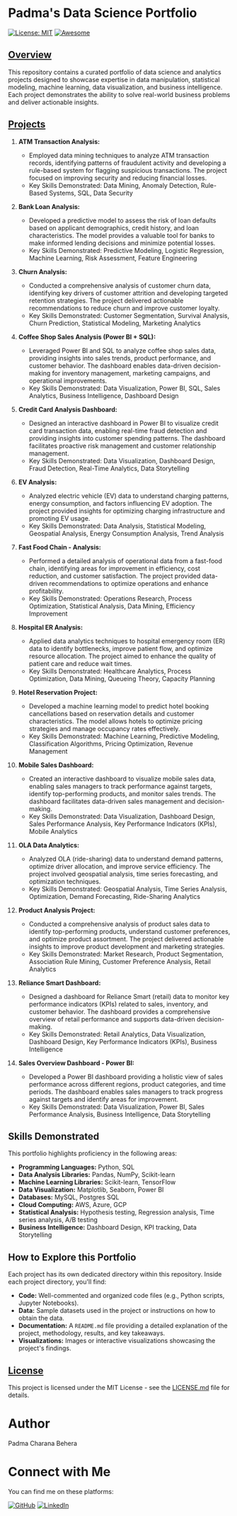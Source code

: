 # Padma's Data Science Portfolio

[![License: MIT](https://img.shields.io/badge/License-MIT-yellow.svg)](https://opensource.org/licenses/MIT)
[![Awesome](https://awesome.re/badge.svg)](https://awesome.re)

## [Overview](pplx://action/followup)

This repository contains a curated portfolio of data science and analytics projects designed to showcase expertise in data manipulation, statistical modeling, machine learning, data visualization, and business intelligence. Each project demonstrates the ability to solve real-world business problems and deliver actionable insights.

## [Projects](pplx://action/followup)

1.  **ATM Transaction Analysis:**
    *   Employed data mining techniques to analyze ATM transaction records, identifying patterns of fraudulent activity and developing a rule-based system for flagging suspicious transactions. The project focused on improving security and reducing financial losses.
    *   Key Skills Demonstrated:  Data Mining, Anomaly Detection, Rule-Based Systems, SQL, Data Security
   
2.  **Bank Loan Analysis:**
    *   Developed a predictive model to assess the risk of loan defaults based on applicant demographics, credit history, and loan characteristics. The model provides a valuable tool for banks to make informed lending decisions and minimize potential losses.
    *   Key Skills Demonstrated:  Predictive Modeling, Logistic Regression, Machine Learning, Risk Assessment, Feature Engineering
  
3.  **Churn Analysis:**
    *   Conducted a comprehensive analysis of customer churn data, identifying key drivers of customer attrition and developing targeted retention strategies. The project delivered actionable recommendations to reduce churn and improve customer loyalty.
    *   Key Skills Demonstrated:  Customer Segmentation, Survival Analysis, Churn Prediction, Statistical Modeling, Marketing Analytics
  
4.  **Coffee Shop Sales Analysis (Power BI + SQL):**
    *   Leveraged Power BI and SQL to analyze coffee shop sales data, providing insights into sales trends, product performance, and customer behavior. The dashboard enables data-driven decision-making for inventory management, marketing campaigns, and operational improvements. 
    *   Key Skills Demonstrated:  Data Visualization, Power BI, SQL, Sales Analytics, Business Intelligence, Dashboard Design
  
5.  **Credit Card Analysis Dashboard:**
    *   Designed an interactive dashboard in Power BI to visualize credit card transaction data, enabling real-time fraud detection and providing insights into customer spending patterns. The dashboard facilitates proactive risk management and customer relationship management. 
    *   Key Skills Demonstrated:  Data Visualization, Dashboard Design, Fraud Detection, Real-Time Analytics, Data Storytelling
   
6.  **EV Analysis:**
    *   Analyzed electric vehicle (EV) data to understand charging patterns, energy consumption, and factors influencing EV adoption. The project provided insights for optimizing charging infrastructure and promoting EV usage.
    *   Key Skills Demonstrated:  Data Analysis, Statistical Modeling, Geospatial Analysis, Energy Consumption Analysis, Trend Analysis
      
7.  **Fast Food Chain - Analysis:**
    *   Performed a detailed analysis of operational data from a fast-food chain, identifying areas for improvement in efficiency, cost reduction, and customer satisfaction.  The project provided data-driven recommendations to optimize operations and enhance profitability.
    *   Key Skills Demonstrated:  Operations Research, Process Optimization, Statistical Analysis, Data Mining, Efficiency Improvement
   
8.  **Hospital ER Analysis:**
    *   Applied data analytics techniques to hospital emergency room (ER) data to identify bottlenecks, improve patient flow, and optimize resource allocation. The project aimed to enhance the quality of patient care and reduce wait times. 
    *   Key Skills Demonstrated:  Healthcare Analytics, Process Optimization, Data Mining, Queueing Theory, Capacity Planning
  
9.  **Hotel Reservation Project:**
    *   Developed a machine learning model to predict hotel booking cancellations based on reservation details and customer characteristics. The model allows hotels to optimize pricing strategies and manage occupancy rates effectively.
    *   Key Skills Demonstrated:  Machine Learning, Predictive Modeling, Classification Algorithms, Pricing Optimization, Revenue Management
     
10. **Mobile Sales Dashboard:**
    *  Created an interactive dashboard to visualize mobile sales data, enabling sales managers to track performance against targets, identify top-performing products, and monitor sales trends. The dashboard facilitates data-driven sales management and decision-making. 
    *   Key Skills Demonstrated:  Data Visualization, Dashboard Design, Sales Performance Analysis, Key Performance Indicators (KPIs), Mobile Analytics
   
11. **OLA Data Analytics:**
    *   Analyzed OLA (ride-sharing) data to understand demand patterns, optimize driver allocation, and improve service efficiency. The project involved geospatial analysis, time series forecasting, and optimization techniques. 
    *   Key Skills Demonstrated:  Geospatial Analysis, Time Series Analysis, Optimization, Demand Forecasting, Ride-Sharing Analytics
   
12. **Product Analysis Project:**
    *   Conducted a comprehensive analysis of product sales data to identify top-performing products, understand customer preferences, and optimize product assortment. The project delivered actionable insights to improve product development and marketing strategies.
    *   Key Skills Demonstrated:  Market Research, Product Segmentation, Association Rule Mining, Customer Preference Analysis, Retail Analytics
      
13. **Reliance Smart Dashboard:**
    *   Designed a dashboard for Reliance Smart (retail) data to monitor key performance indicators (KPIs) related to sales, inventory, and customer behavior. The dashboard provides a comprehensive overview of retail performance and supports data-driven decision-making.
    *   Key Skills Demonstrated:  Retail Analytics, Data Visualization, Dashboard Design, Key Performance Indicators (KPIs), Business Intelligence
   
14. **Sales Overview Dashboard - Power BI:**
    *  Developed a Power BI dashboard providing a holistic view of sales performance across different regions, product categories, and time periods. The dashboard enables sales managers to track progress against targets and identify areas for improvement. 
    *   Key Skills Demonstrated:  Data Visualization, Power BI, Sales Performance Analysis, Business Intelligence, Data Storytelling

## Skills Demonstrated

This portfolio highlights proficiency in the following areas:

*   **Programming Languages:** Python, SQL
*   **Data Analysis Libraries:** Pandas, NumPy, Scikit-learn
*   **Machine Learning Libraries:** Scikit-learn, TensorFlow 
*   **Data Visualization:** Matplotlib, Seaborn, Power BI
*   **Databases:** MySQL, Postgres SQL
*   **Cloud Computing:** AWS, Azure, GCP
*   **Statistical Analysis:** Hypothesis testing, Regression analysis, Time series analysis, A/B testing
*   **Business Intelligence:** Dashboard Design, KPI tracking, Data Storytelling

## How to Explore this Portfolio

Each project has its own dedicated directory within this repository. Inside each project directory, you'll find:

*   **Code:** Well-commented and organized code files (e.g., Python scripts, Jupyter Notebooks).
*   **Data:** Sample datasets used in the project or instructions on how to obtain the data.
*   **Documentation:** A `README.md` file providing a detailed explanation of the project, methodology, results, and key takeaways.
*   **Visualizations:** Images or interactive visualizations showcasing the project's findings.

## [License](pplx://action/followup)

This project is licensed under the MIT License - see the [LICENSE.md](LICENSE.md) file for details.

# Author

Padma Charana Behera  

# Connect with Me

You can find me on these platforms:

[![GitHub](https://img.shields.io/badge/GitHub-100000?style=for-the-badge&logo=github&logoColor=white)](https://github.com/Paadmaa)
[![LinkedIn](https://img.shields.io/badge/LinkedIn-0077B5?style=for-the-badge&logo=linkedin&logoColor=white)](https://www.linkedin.com/in/padmach-behera)
